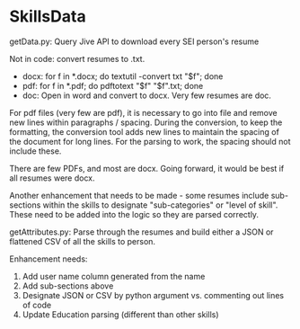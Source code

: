 # SkillsData

getData.py: Query Jive API to download every SEI person's resume

Not in code: convert resumes to .txt. 
 - docx: for f in *.docx; do textutil -convert txt "$f"; done
 - pdf: for f in *.pdf; do pdftotext "$f" "$f".txt; done
 - doc: Open in word and convert to docx. Very few resumes are doc. 

For pdf files (very few are pdf), it is necessary to go into file and remove new lines within paragraphs / spacing. During the conversion, to keep the formatting, the conversion tool adds new lines to maintain the spacing of the document for long lines. For the parsing to work, the spacing should not include these. 

There are few PDFs, and most are docx. Going forward, it would be best if all resumes were docx. 

Another enhancement that needs to be made - some resumes include sub-sections within the skills to designate "sub-categories" or "level of skill". These need to be added into the logic so they are parsed correctly. 

getAttributes.py: Parse through the resumes and build either a JSON or flattened CSV of all the skills to person. 

Enhancement needs: 
1. Add user name column generated from the name
2. Add sub-sections above
3. Designate JSON or CSV by python argument vs. commenting out lines of code
4. Update Education parsing (different than other skills) 
